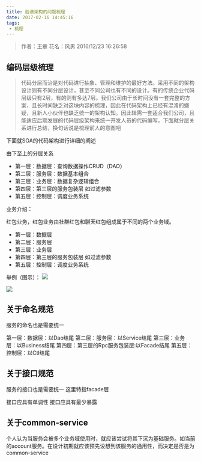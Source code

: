 ```yaml
---
title: 脸谱架构的问题梳理
date: 2017-02-16 14:45:16
tags: 
 - 梳理
---
```



> 作者：王章 花名：风男 2016/12/23 16:26:58

## 编码层级梳理

> 代码分层而治是对代码进行抽象、管理和维护的最好方法。采用不同的架构设计则有不同分层设计，甚至不同公司也有不同的设计。有的传统企业代码层级只有2层，有的则有多达7层。我们公司由于长时间没有一套完整的方案，且长时间缺乏对这块内容的梳理，因此在代码架构上已经有混淆的嫌疑，且新人小伙伴也缺乏统一的架构认知。因此辑需一套适合我们公司，且能适应后期发展的代码层级架构来统一开发人员的代码编写。下面就分层关系进行总结，换句话说是梳理前人的意图吧

下面就SOA的代码架构进行详细的阐述

由下至上的分层关系

* 第一层：数据层：查询数据操作CRUD（DAO）
* 第二层：服务层：数据基本组合
* 第三层：业务层：数据复杂逻辑组合
* 第四层：第三层的服务包装层 如过滤参数
* 第五层：控制层：调度业务系统

业务介绍：

红包业务，红包业务由社群红包和聊天红包组成属于不同的两个业务域。

* 第一层：数据层
* 第二层：服务层
* 第三层：业务层
* 第四层：第三层的服务包装层 如过滤参数
* 第五层：控制层：调度业务系统

举例（图示）：
![](http://i.imgur.com/BkRo6iw.png)

![](http://i.imgur.com/PJMiMjP.png)

## 关于命名规范
服务的命名也是需要统一

第一层：数据层：以Dao结尾
第二层：服务层：以Service结尾
第三层：业务层：以Business结尾
第四层：第三层的Rpc服务包装层:以Facade结尾
第五层：控制层：以Ctl结尾
## 关于接口规范
服务的接口也是需要统一 这里特指facade层

接口应具有单调性
接口应具有最少暴露
## 关于common-service
个人认为当服务会被多个业务域使用时，就应该尝试将其下沉为基础服务。如当前的account服务。在设计初期就应该预先设想到该服务的通用性，而决定是否是为common-service

